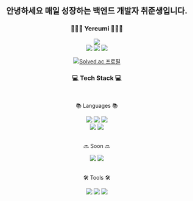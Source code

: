 <!--
**yeziii01/yeziii01** is a ✨ _special_ ✨ repository because its `README.md` (this file) appears on your GitHub profile.

Here are some ideas to get you started:

- 🔭 I’m currently working on ...
- 🌱 I’m currently learning ...
- 👯 I’m looking to collaborate on ...
- 🤔 I’m looking for help with ...
- 💬 Ask me about ...
- 📫 How to reach me: ...
- 😄 Pronouns: ...
- ⚡ Fun fact: ...
-->
<!-- <img src="https://img.shields.io/badge/아이콘내용-바탕색?style=flat&logo=로고이름&logoColor=white"/> -->

<div align=center>
	<h2>안녕하세요 매일 성장하는 백엔드 개발자 취준생입니다.</h2>
</div>
<div align=center>
	<h3>👩🏻‍💻 Yereumi 👩🏻‍💻</h3>
</div>
<div align=center>
	<img src="https://img.shields.io/badge/MacBook_Air_M2-000000?style=flat&logo=Apple&logoColor=white"/>
	<br>
	<img src="https://img.shields.io/badge/Mail-EA4335?style=flat&logo=Gmail&logoColor=white"/>
	<img src="https://img.shields.io/badge/Instagram-E4405F?style=flat&logo=Instagram&logoColor=white"/>
	<img src="https://img.shields.io/badge/Blog-20C997?style=flat&logo=Velog&logoColor=white"/>
 	<br>
	
[![Solved.ac 프로필](http://mazassumnida.wtf/api/mini/generate_badge?boj=lovelyyeji01)](https://solved.ac/lovelyyeji01)
</div>

<div align=center>
	<h3>💻 Tech Stack 💻</h3>
</div><br>

<div align=center>
	<p>📚 Languages 📚</p>
</div>
<div align=center>
	<img src="https://img.shields.io/badge/C-A8B9CC?style=flat&logo=C&logoColor=white"/>
	<img src="https://img.shields.io/badge/Python-3776AB?style=flat&logo=Python&logoColor=white"/>
	<img src="https://img.shields.io/badge/Java-007396?style=flat&logo=Conda-Forge&logoColor=white"/>
	<br>
	<img src="https://img.shields.io/badge/Spring-6DB33F?style=flat&logo=Spring&logoColor=white"/>
	<img src="https://img.shields.io/badge/SpringBoot-6DB33F?style=flat&logo=SpringBoot&logoColor=white"/>
</div><br>

<div align=center>
 	<p>🔜 Soon 🔜</p>
</div>
<div align=center>
	<img src="https://img.shields.io/badge/MySQL-4479A1?style=flat&logo=MySQL&logoColor=white"/>
	<img src="https://img.shields.io/badge/AWS-232F3E?style=flat&logo=AmazonAWS&logoColor=white"/>
</div><br>

 
<div align=center>
	<p>🛠️ Tools 🛠️</p>
</div>
<div align=center>
	<img src="https://img.shields.io/badge/Visual%20Studio%20Code-007ACC?style=flat&logo=VisualStudioCode&logoColor=white"/>
	<img src="https://img.shields.io/badge/IntelliJ-000000?style=flat&logo=IntellijIDEA&logoColor=white"/>
	<img src="https://img.shields.io/badge/GitHub-181717?style=flat&logo=GitHub&logoColor=white"/>
</div>
